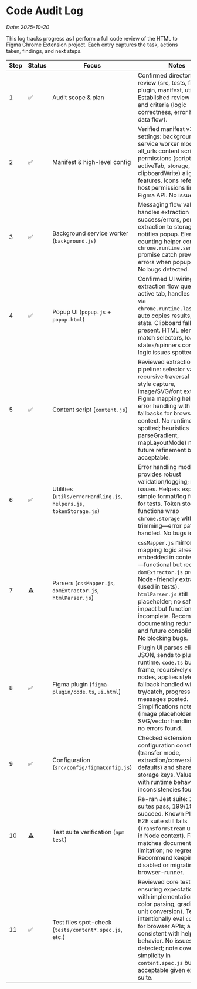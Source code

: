 # Code Audit Log

_Date: 2025-10-20_

This log tracks progress as I perform a full code review of the HTML to Figma Chrome Extension project. Each entry captures the task, actions taken, findings, and next steps.

| Step | Status | Focus | Notes | Next Action |
|------|--------|-------|-------|-------------|
| 1 | ✅ | Audit scope & plan | Confirmed directories to review (src, tests, figma-plugin, manifest, utils). Established review order and criteria (logic correctness, error handling, data flow). | Begin detailed review with manifest + project config. |
| 2 | ✅ | Manifest & high-level config | Verified manifest v3 settings: background service worker module, all_urls content script, permissions (scripting, activeTab, storage, clipboardWrite) align with features. Icons referenced, host permissions limited to Figma API. No issues found. | Review background service worker implementation. |
| 3 | ✅ | Background service worker (`background.js`) | Messaging flow validated: handles extraction success/errors, persists last extraction to storage, notifies popup. Element counting helper correct. `chrome.runtime.sendMessage` promise catch prevents errors when popup closed. No bugs detected. | Inspect popup UI scripts for complementary behavior. |
| 4 | ✅ | Popup UI (`popup.js` + `popup.html`) | Confirmed UI wiring: extraction flow queries active tab, handles errors via `chrome.runtime.lastError`, auto copies results, updates stats. Clipboard fallback present. HTML elements match selectors, loading states/spinners correct. No logic issues spotted. | Move to content script (core extraction). |
| 5 | ✅ | Content script (`content.js`) | Reviewed extraction pipeline: selector validation, recursive traversal with style capture, image/SVG/font extraction, Figma mapping helpers, error handling with fallbacks for browser context. No runtime bugs spotted; heuristics (e.g., parseGradient, mapLayoutMode) noted for future refinement but acceptable. | Audit shared utilities (`src/utils`). |
| 6 | ✅ | Utilities (`utils/errorHandling.js`, `helpers.js`, `tokenStorage.js`) | Error handling module provides robust validation/logging; no issues. Helpers exports simple format/log functions for tests. Token storage functions wrap `chrome.storage` with history trimming—error paths handled. No bugs identified. | Review parser modules for DOM/CSS logic. |
| 7 | ⚠️ | Parsers (`cssMapper.js`, `domExtractor.js`, `htmlParser.js`) | `cssMapper.js` mirrors mapping logic already embedded in content script—functional but redundant. `domExtractor.js` provides Node-friendly extraction (used in tests). `htmlParser.js` still placeholder; no safety impact but functionality incomplete. Recommend documenting redundancy and future consolidation. No blocking bugs. | Proceed to Figma plugin TypeScript code. |
| 8 | ✅ | Figma plugin (`figma-plugin/code.ts`, `ui.html`) | Plugin UI parses clipboard JSON, sends to plugin runtime. `code.ts` builds frame, recursively creates nodes, applies styles. Fonts fallback handled with try/catch, progress messages posted. Simplifications noted (image placeholders, basic SVG/vector handling) but no errors found. | Inspect configuration + supporting scripts (`src/config`, etc.). |
| 9 | ✅ | Configuration (`src/config/figmaConfig.js`) | Checked extension configuration constants (transfer mode, extraction/conversion defaults) and shared storage keys. Values align with runtime behavior; no inconsistencies found. | Review test suites for coverage accuracy. |
| 10 | ⚠️ | Test suite verification (`npm test`) | Re-ran Jest suite: 15/16 suites pass, 199/199 tests succeed. Known Playwright E2E suite still fails (`TransformStream` undefined in Node context). Failure matches documented limitation; no regression. Recommend keeping e2e disabled or migrating to browser-runner. | Perform spot review of key test files for coverage completeness. |
| 11 | ✅ | Test files spot-check (`tests/content*.spec.js`, etc.) | Reviewed core test suites ensuring expectations align with implementation (e.g., color parsing, gradients, unit conversion). Tests intentionally eval `content.js` for browser APIs; assertions consistent with helper behavior. No issues detected; note coverage simplicity in `content.spec.js` but acceptable given extended suite. | Final audit pass: verify no stray TODOs or console errors beyond expected logs. |
